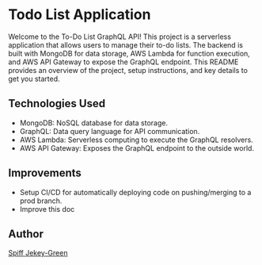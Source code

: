 # Todo List Application

Welcome to the To-Do List GraphQL API! This project is a serverless application that allows users to manage their to-do lists. The backend is built with MongoDB for data storage, AWS Lambda for function execution, and AWS API Gateway to expose the GraphQL endpoint. This README provides an overview of the project, setup instructions, and key details to get you started.

## Technologies Used

- MongoDB: NoSQL database for data storage.
- GraphQL: Data query language for API communication.
- AWS Lambda: Serverless computing to execute the GraphQL resolvers.
- AWS API Gateway: Exposes the GraphQL endpoint to the outside world.

## Improvements

- Setup CI/CD for automatically deploying code on pushing/merging to a prod branch.
- Improve this doc

## Author

[Spiff Jekey-Green](https://github.com/spiffgreen)
